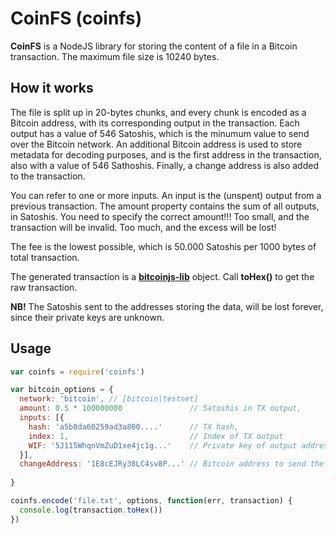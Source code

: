 # CoinFS (coinfs)

**CoinFS** is a NodeJS library for storing the content of a file in a Bitcoin transaction. The maximum file size is 10240 bytes.

## How it works
The file is split up in 20-bytes chunks, and every chunk is encoded as a Bitcoin address, with its corresponding output in the transaction.  Each output has a value of 546 Satoshis, which is the minumum value to send over the Bitcoin network.  An additional Bitcoin address is used to store metadata for decoding purposes, and is the first address in the transaction, also with a value of 546 Sathoshis.  Finally, a change address is also added to the transaction.

You can refer to one or more inputs.  An input is the (unspent) output from a previous transaction.  The amount property contains the sum of all outputs, in Satoshis.  You need to specify the correct amount!!!  Too small, and the transaction will be invalid.  Too much, and the excess will be lost!

The fee is the lowest possible, which is 50.000 Satoshis per 1000 bytes of total transaction.

The generated transaction is a [**bitcoinjs-lib**](https://github.com/bitcoinjs/bitcoinjs-lib) object.  Call **toHex()** to get the raw transaction.

**NB!** The Satoshis sent to the addresses storing the data, will be lost forever, since their private keys are unknown.

## Usage
```javascript
var coinfs = require('coinfs')

var bitcoin_options = {
  network: 'bitcoin', // [bitcoin|testnet]
  amount: 0.5 * 100000000               // Satoshis in TX output,
  inputs: [{
    hash: 'a5b8da60259ad3a800....'      // TX hash,
    index: 1,                           // Index of TX output
    WIF: '5J115WhqnVmZuD1xe4jc1g...'    // Private key of output address
  }],
  changeAddress: '1E8cEJRy38LC4sv8P...' // Bitcoin address to send the change to,
  
}

coinfs.encode('file.txt', options, function(err, transaction) {
  console.log(transaction.toHex())
})
```
